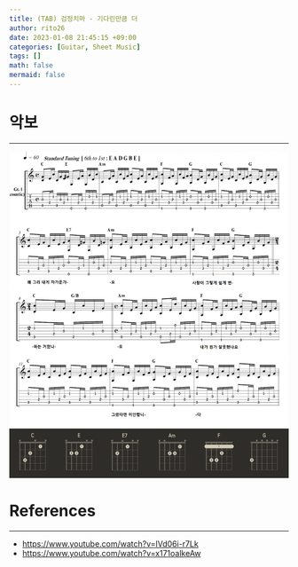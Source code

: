 ```yaml
--- 
title: (TAB) 검정치마 - 기다린만큼 더 
author: rito26 
date: 2023-01-08 21:45:15 +09:00 
categories: [Guitar, Sheet Music] 
tags: [] 
math: false
mermaid: false
--- 
```


# 악보
--- 

![image](https://raw.githubusercontent.com/rito26/Archive/main/_images/20230108_기다린만큼더_악보.png)


<!------------------------------------------------------------------> 

# References
--- 
- <https://www.youtube.com/watch?v=lVd06i-r7Lk> 
- <https://www.youtube.com/watch?v=x171oalkeAw>
